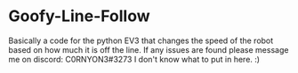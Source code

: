 # Goofy-Line-Follow
Basically a code for the python EV3 that changes the speed of the robot based on how much it is off the line.
If any issues are found please message me on discord: C0RNYON3#3273
I don't know what to put in here.  :)
